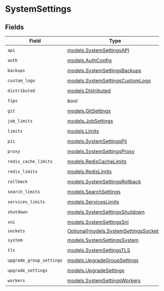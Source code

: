# SystemSettings


## Fields

| Field                                                                        | Type                                                                         | Required                                                                     | Description                                                                  |
| ---------------------------------------------------------------------------- | ---------------------------------------------------------------------------- | ---------------------------------------------------------------------------- | ---------------------------------------------------------------------------- |
| `api`                                                                        | [models.SystemSettingsAPI](../models/systemsettingsapi.md)                   | :heavy_check_mark:                                                           | N/A                                                                          |
| `auth`                                                                       | [models.AuthConfig](../models/authconfig.md)                                 | :heavy_check_mark:                                                           | N/A                                                                          |
| `backups`                                                                    | [models.SystemSettingsBackups](../models/systemsettingsbackups.md)           | :heavy_check_mark:                                                           | N/A                                                                          |
| `custom_logo`                                                                | [models.SystemSettingsCustomLogo](../models/systemsettingscustomlogo.md)     | :heavy_check_mark:                                                           | N/A                                                                          |
| `distributed`                                                                | [models.Distributed](../models/distributed.md)                               | :heavy_check_mark:                                                           | N/A                                                                          |
| `fips`                                                                       | *bool*                                                                       | :heavy_check_mark:                                                           | N/A                                                                          |
| `git`                                                                        | [models.GitSettings](../models/gitsettings.md)                               | :heavy_check_mark:                                                           | N/A                                                                          |
| `job_limits`                                                                 | [models.JobSettings](../models/jobsettings.md)                               | :heavy_check_mark:                                                           | N/A                                                                          |
| `limits`                                                                     | [models.Limits](../models/limits.md)                                         | :heavy_check_mark:                                                           | N/A                                                                          |
| `pii`                                                                        | [models.SystemSettingsPii](../models/systemsettingspii.md)                   | :heavy_check_mark:                                                           | N/A                                                                          |
| `proxy`                                                                      | [models.SystemSettingsProxy](../models/systemsettingsproxy.md)               | :heavy_check_mark:                                                           | N/A                                                                          |
| `redis_cache_limits`                                                         | [models.RedisCacheLimits](../models/rediscachelimits.md)                     | :heavy_check_mark:                                                           | N/A                                                                          |
| `redis_limits`                                                               | [models.RedisLimits](../models/redislimits.md)                               | :heavy_check_mark:                                                           | N/A                                                                          |
| `rollback`                                                                   | [models.SystemSettingsRollback](../models/systemsettingsrollback.md)         | :heavy_check_mark:                                                           | N/A                                                                          |
| `search_limits`                                                              | [models.SearchSettings](../models/searchsettings.md)                         | :heavy_check_mark:                                                           | N/A                                                                          |
| `services_limits`                                                            | [models.ServicesLimits](../models/serviceslimits.md)                         | :heavy_check_mark:                                                           | N/A                                                                          |
| `shutdown`                                                                   | [models.SystemSettingsShutdown](../models/systemsettingsshutdown.md)         | :heavy_check_mark:                                                           | N/A                                                                          |
| `sni`                                                                        | [models.SystemSettingsSni](../models/systemsettingssni.md)                   | :heavy_check_mark:                                                           | N/A                                                                          |
| `sockets`                                                                    | [Optional[models.SystemSettingsSockets]](../models/systemsettingssockets.md) | :heavy_minus_sign:                                                           | N/A                                                                          |
| `system`                                                                     | [models.SystemSettingsSystem](../models/systemsettingssystem.md)             | :heavy_check_mark:                                                           | N/A                                                                          |
| `tls`                                                                        | [models.SystemSettingsTLS](../models/systemsettingstls.md)                   | :heavy_check_mark:                                                           | N/A                                                                          |
| `upgrade_group_settings`                                                     | [models.UpgradeGroupSettings](../models/upgradegroupsettings.md)             | :heavy_check_mark:                                                           | N/A                                                                          |
| `upgrade_settings`                                                           | [models.UpgradeSettings](../models/upgradesettings.md)                       | :heavy_check_mark:                                                           | N/A                                                                          |
| `workers`                                                                    | [models.SystemSettingsWorkers](../models/systemsettingsworkers.md)           | :heavy_check_mark:                                                           | N/A                                                                          |